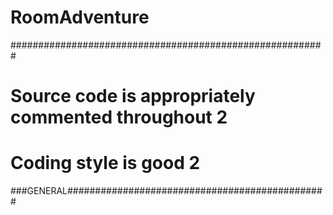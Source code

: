 # RoomAdventure

#########################################################
# Source code is appropriately commented throughout 	2
# Coding style is good 					2
###GENERAL###############################################
# 